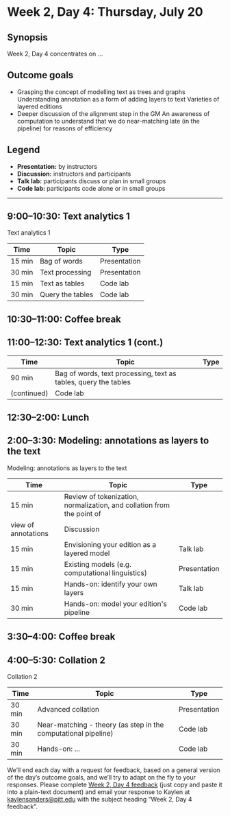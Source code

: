 # Week 2, Day 4: Thursday, July 20
## Synopsis

Week 2, Day 4 concentrates on ...

## Outcome goals
* Grasping the concept of modelling text as trees and graphs Understanding annotation as a form of adding layers to text Varieties of layered editions
* Deeper discussion of the alignment step in the GM An awareness of computation to understand that we do near-matching late (in the pipeline) for reasons of efficiency
## Legend

* **Presentation:** by instructors
* **Discussion:** instructors and participants
* **Talk lab:** participants discuss or plan in small groups
* **Code lab:** participants code alone or in small groups

* * *
## 9:00–10:30: Text analytics 1

Text analytics 1

Time | Topic | Type
---- | ---- | ---- 
15 min | Bag of words | Presentation
30 min | Text processing | Presentation
15 min | Text as tables | Code lab
30 min | Query the tables | Code lab

## 10:30–11:00: Coffee break

## 11:00–12:30: Text analytics 1 (cont.)

Time | Topic | Type
---- | ---- | ---- 
90 min | Bag of words, text processing, text as tables, query the tables
                        (continued)  | Code lab

## 12:30–2:00: Lunch

## 2:00–3:30: Modeling: annotations as layers to the text

Modeling: annotations as layers to the text

Time | Topic | Type
---- | ---- | ---- 
15 min | Review of tokenization, normalization, and collation from the point of
                        view of annotations | Discussion
15 min | Envisioning your edition as a layered model | Talk lab
15 min | Existing models (e.g. computational linguistics) | Presentation
15 min | Hands-on: identify your own layers | Talk lab
30 min | Hands-on: model your edition's pipeline | Code lab

## 3:30–4:00: Coffee break

## 4:00–5:30: Collation 2

Collation 2

Time | Topic | Type
---- | ---- | ---- 
30 min | Advanced collation | Presentation
30 min | Near-matching - theory (as step in the computational pipeline) | Code lab
30 min | Hands-on: ... | Code lab

We’ll end each day with a request for feedback, based on a general version of the day’s outcome goals, and we’ll try to adapt on the fly to your responses. Please complete [Week 2, Day 4 feedback](week_2_day_4_feedback.md) (just copy and paste it into a plain-text document) and email your response to Kaylen at [kaylensanders@pitt.edu](mailto:kaylensanders@pitt.edu) with the subject heading “Week 2, Day 4 feedback”.